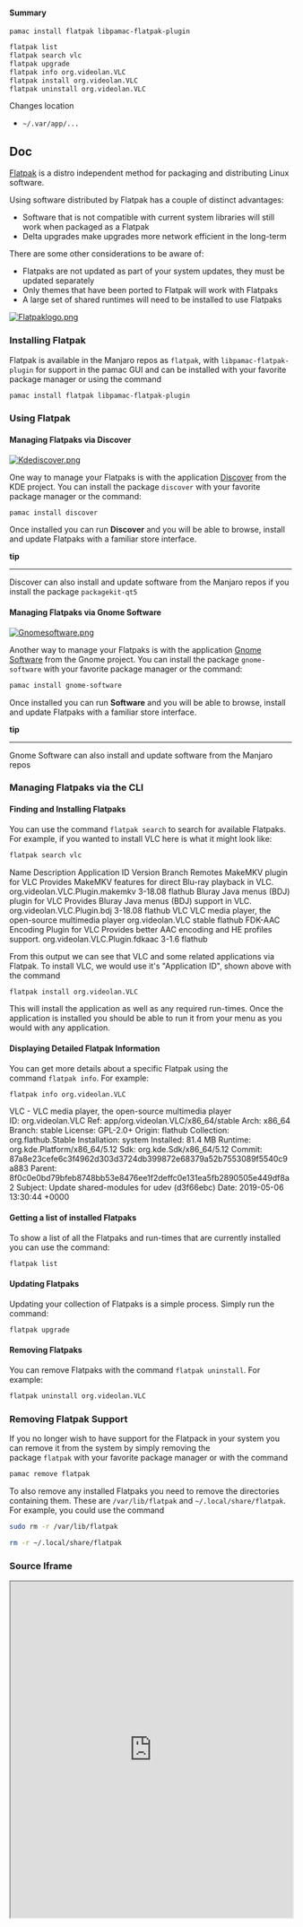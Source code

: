 #### Summary
`pamac install flatpak libpamac-flatpak-plugin`

```sh
flatpak list
flatpak search vlc
flatpak upgrade
flatpak info org.videolan.VLC
flatpak install org.videolan.VLC
flatpak uninstall org.videolan.VLC
```

Changes location
- `~/.var/app/...`


## Doc
[Flatpak](https://flatpak.org/) is a distro independent method for packaging and distributing Linux software.


  
Using software distributed by Flatpak has a couple of distinct advantages:

- Software that is not compatible with current system libraries will still work when packaged as a Flatpak
- Delta upgrades make upgrades more network efficient in the long-term

  
There are some other considerations to be aware of:

- Flatpaks are not updated as part of your system updates, they must be updated separately
- Only themes that have been ported to Flatpak will work with Flatpaks
- A large set of shared runtimes will need to be installed to use Flatpaks

[![Flatpaklogo.png](https://wiki.manjaro.org/images/a/ad/Flatpaklogo.png)](https://wiki.manjaro.org/index.php/File:Flatpaklogo.png)

  

### Installing Flatpak

Flatpak is available in the Manjaro repos as `flatpak`, with `libpamac-flatpak-plugin` for support in the pamac GUI and can be installed with your favorite package manager or using the command

  
```sh
pamac install flatpak libpamac-flatpak-plugin
```

  

### Using Flatpak

#### Managing Flatpaks via Discover

[![Kdediscover.png](https://wiki.manjaro.org/images/8/82/Kdediscover.png)](https://wiki.manjaro.org/index.php/File:Kdediscover.png)

One way to manage your Flatpaks is with the application [Discover](https://userbase.kde.org/Discover) from the KDE project. You can install the package `discover` with your favorite package manager or the command:

```sh
pamac install discover
```

  

Once installed you can run **Discover** and you will be able to browse, install and update Flatpaks with a familiar store interface.

**tip**

---

Discover can also install and update software from the Manjaro repos if you install the package `packagekit-qt5`

#### Managing Flatpaks via Gnome Software

[![Gnomesoftware.png](https://wiki.manjaro.org/images/a/a0/Gnomesoftware.png)](https://wiki.manjaro.org/index.php/File:Gnomesoftware.png)

Another way to manage your Flatpaks is with the application [Gnome Software](https://wiki.gnome.org/Apps/Software) from the Gnome project. You can install the package `gnome-software` with your favorite package manager or the command:

```sh
pamac install gnome-software
```

  

Once installed you can run **Software** and you will be able to browse, install and update Flatpaks with a familiar store interface.

**tip**

---

Gnome Software can also install and update software from the Manjaro repos

### Managing Flatpaks via the CLI

#### Finding and Installing Flatpaks

You can use the command `flatpak search` to search for available Flatpaks. For example, if you wanted to install VLC here is what it might look like:

```sh
flatpak search vlc
```

  

Name                                                Description                                                                Application ID                               Version              Branch               Remotes
MakeMKV plugin for VLC                              Provides MakeMKV features for direct Blu-ray playback in VLC.              org.videolan.VLC.Plugin.makemkv                                   3-18.08              flathub
Bluray Java menus (BDJ) plugin for VLC              Provides Bluray Java menus (BDJ) support in VLC.                           org.videolan.VLC.Plugin.bdj                                       3-18.08              flathub
VLC                                                 VLC media player, the open-source multimedia player                        org.videolan.VLC                                                  stable               flathub
FDK-AAC Encoding Plugin for VLC                     Provides better AAC encoding and HE profiles support.                      org.videolan.VLC.Plugin.fdkaac                                    3-1.6                flathub

From this output we can see that VLC and some related applications via Flatpak. To install VLC, we would use it's "Application ID", shown above with the command

```sh
flatpak install org.videolan.VLC
```

  

This will install the application as well as any required run-times. Once the application is installed you should be able to run it from your menu as you would with any application.

#### Displaying Detailed Flatpak Information

You can get more details about a specific Flatpak using the command `flatpak info`. For example:

```sh
flatpak info org.videolan.VLC
```

  

VLC - VLC media player, the open-source multimedia player   
          ID: org.videolan.VLC
         Ref: app/org.videolan.VLC/x86_64/stable
        Arch: x86_64
      Branch: stable
     License: GPL-2.0+
      Origin: flathub
  Collection: org.flathub.Stable
Installation: system
   Installed: 81.4 MB
     Runtime: org.kde.Platform/x86_64/5.12
         Sdk: org.kde.Sdk/x86_64/5.12 
      Commit: 87a8e23cefe6c3f4962d303d3724db399872e68379a52b7553089f5540c9a883
      Parent: 8f0c0e0bd79bfeb8748bb53e8476ee1f2deffc0e131ea5fb2890505e449df8a2
     Subject: Update shared-modules for udev (d3f66ebc)
        Date: 2019-05-06 13:30:44 +0000

  

#### Getting a list of installed Flatpaks

To show a list of all the Flatpaks and run-times that are currently installed you can use the command:

```sh
flatpak list
```

  

#### Updating Flatpaks

Updating your collection of Flatpaks is a simple process. Simply run the command:

```sh
flatpak upgrade
```

  

  

#### Removing Flatpaks

You can remove Flatpaks with the command `flatpak uninstall`. For example:

```sh
flatpak uninstall org.videolan.VLC
```

  

### Removing Flatpak Support

If you no longer wish to have support for the Flatpack in your system you can remove it from the system by simply removing the package `flatpak` with your favorite package manager or with the command

```sh
pamac remove flatpak
```

  

  
To also remove any installed Flatpaks you need to remove the directories containing them. These are `/var/lib/flatpak` and `~/.local/share/flatpak`. For example, you could use the command

```sh
sudo rm -r /var/lib/flatpak
```

  

```sh
rm -r ~/.local/share/flatpak
```


### Source Iframe

<iframe
		width='100%'
		height='600'
		src="https://wiki.manjaro.org/index.php/Flatpak">
</iframe>